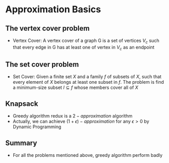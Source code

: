 # Approximation Basics

## The vertex cover problem

- Vertex Cover: A vertex cover of a graph G is a set of vertices $V_c$ such that
    every edge in G has at least one of vertex in $V_c$ as an endpoint

## The set cover problem

- Set Cover: Given a finite set $X$ and a family $f$ of subsets of $X$, such 
    that every element of $X$ belongs at least one subset in $f$. The problem
    is find a minimum-size subset $l \subseteq f$ whose members cover all of
    $X$

## Knapsack

- Greedy algorithm redux is a $2-approximation$ algorithm
- Actually, we can achieve $(1 + \epsilon)-approximation$ for any $\epsilon >
  0$ by Dynamic Programming

## Summary

- For all the problems mentioned above, greedy algorithm perform badly
